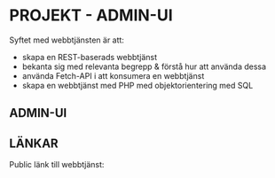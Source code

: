 # PROJEKT - ADMIN-UI
Syftet med webbtjänsten är att:
* skapa en REST-baserads webbtjänst
* bekanta sig med relevanta begrepp & förstå hur att använda dessa
* använda Fetch-API i att konsumera en webbtjänst
* skapa en webbtjänst med PHP med objektorientering med SQL

## ADMIN-UI


## LÄNKAR
Public länk till webbtjänst: